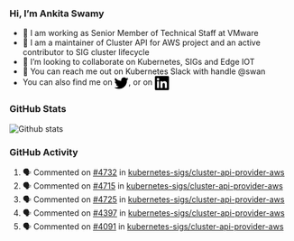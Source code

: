### Hi, I’m Ankita Swamy

- 💼 I am working as Senior Member of Technical Staff at VMware
- 👀 I am a maintainer of Cluster API for AWS project and an active contributor to SIG cluster lifecycle
- 💞️ I’m looking to collaborate on Kubernetes, SIGs and Edge IOT
- 💬 You can reach me out on Kubernetes Slack with handle @swan
- You can also find me on <a href="https://twitter.com/SwamyAnkita" target="blank"><img align="center" src="https://raw.githubusercontent.com/Ankitasw/Ankitasw/master/svg/twitter.svg" alt="Ankitasw" height="25" width="25" color="#1DA1f2" /></a>, or on <a href="https://www.linkedin.com/in/Ankitaswamy/" target="blank"><img align="center" src="https://raw.githubusercontent.com/Ankitasw/Ankitasw/master/svg/linkedin.svg" alt="Ankitasw" height="25" width="25" /></a>

### GitHub Stats
![Github stats](https://github-readme-stats.vercel.app/api?username=Ankitasw&count_private=true&show_icons=true&theme=tokyonight)

### GitHub Activity 
<!--START_SECTION:activity-->
1. 🗣 Commented on [#4732](https://github.com/kubernetes-sigs/cluster-api-provider-aws/pull/4732#issuecomment-1888504113) in [kubernetes-sigs/cluster-api-provider-aws](https://github.com/kubernetes-sigs/cluster-api-provider-aws)
2. 🗣 Commented on [#4715](https://github.com/kubernetes-sigs/cluster-api-provider-aws/issues/4715#issuecomment-1886801486) in [kubernetes-sigs/cluster-api-provider-aws](https://github.com/kubernetes-sigs/cluster-api-provider-aws)
3. 🗣 Commented on [#4725](https://github.com/kubernetes-sigs/cluster-api-provider-aws/pull/4725#issuecomment-1886779612) in [kubernetes-sigs/cluster-api-provider-aws](https://github.com/kubernetes-sigs/cluster-api-provider-aws)
4. 🗣 Commented on [#4397](https://github.com/kubernetes-sigs/cluster-api-provider-aws/issues/4397#issuecomment-1886600061) in [kubernetes-sigs/cluster-api-provider-aws](https://github.com/kubernetes-sigs/cluster-api-provider-aws)
5. 🗣 Commented on [#4091](https://github.com/kubernetes-sigs/cluster-api-provider-aws/issues/4091#issuecomment-1886598779) in [kubernetes-sigs/cluster-api-provider-aws](https://github.com/kubernetes-sigs/cluster-api-provider-aws)
<!--END_SECTION:activity-->
